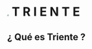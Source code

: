 # <img src="C:\Users\pablo\Desktop\IRONHACK\Final Project\Images\Logo\Triente logo.jpg" style="zoom:25%;" /> T    R    I    E    N    T    E   

## ¿ Qué es Triente ?


